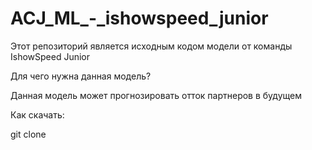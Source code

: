 # ACJ_ML_-_ishowspeed_junior

Этот репозиторий является исходным кодом модели от команды IshowSpeed Junior

Для чего нужна данная модель?

Данная модель может прогнозировать отток партнеров в будущем

Как скачать:

git clone 



